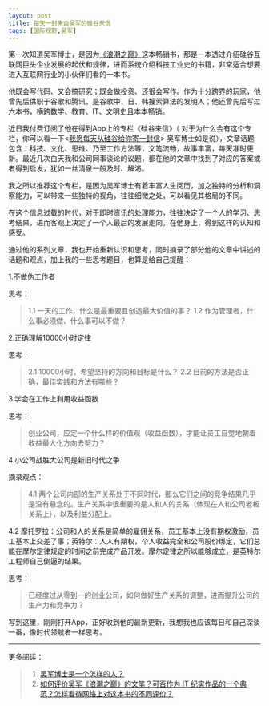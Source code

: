 ```yaml
---
layout: post
title: 每天一封来自吴军的硅谷来信
tags: [国际视野,吴军]
---
```


第一次知道吴军博士，是因为[《浪潮之巅》](https://book.douban.com/subject/6709783/)这本畅销书，那是一本透过介绍硅谷互联网巨头企业发展的起伏和规律，进而系统介绍科技工业史的书籍，非常适合想要进入互联网行业的小伙伴们看的一本书。

他既会写代码、又会搞研究；既会做投资、还很会写作。作为十分跨界的玩家，他曾先后供职于谷歌和腾讯，是谷歌中、日、韩搜索算法的发明人；他还曾先后写过六本书，横跨数学、教育、IT、文明史且本本畅销。

近日我付费订阅了他在得到App上的专栏《硅谷来信》（ 对于为什么会有这个专栏，你可以看一下<[我愿每天从硅谷给你寄一封信](https://zhuanlan.zhihu.com/p/22950151)> 吴军博士如是说），文章话题包含：科技、文化、思维、乃至工作方法等，文笔流畅，故事丰富，每天准时更新。最近几次白天我和公司同事谈论的议题，都在他的文章中找到了对应的答案或者得到启发，犹如一丝清泉一般及时、解渴。

我之所以推荐这个专栏，是因为吴军博士有着丰富人生阅历，加之独特的分析和洞察能力，可以带来一些独特的视角，往往细微之处，可以看见其格局的不同。

在这个信息过载的时代，对于即时资讯的处理能力，往往决定了一个人的学习、思考结果，进而客观上决定了一个人最后的发展走向。在他身上，得到这样的认知和感受。

通过他的系列文章，我也开始重新认识和思考，同时摘录了部分他的文章中讲述的话题和观点，加上我的一些思考题目，也算是给自己提醒：

1.不做伪工作者

思考：
>1.1 一天的工作，什么是最重要且创造最大价值的事？
>1.2 作为管理者，什么事必须做、什么事可以不做？

2.正确理解10000小时定律

思考：
>2.1 10000小时，希望坚持的方向和目标是什么？
>2.2 目前的方法是否正确，最佳实践和方法有哪些？

3.学会在工作上利用收益函数

思考：
>创业公司，应定一个什么样的价值观（收益函数），才能让员工自觉地朝着收益最大化方向去努力？

4.小公司战胜大公司是新旧时代之争

摘录观点：
>4.1 两个公司内部的生产关系处于不同时代，那么它们之间的竞争结果几乎是没有悬念的。生产关系中很重要的是人和人的关系（体现在人和公司老板关系上），以及利益分配上。
>
4.2 摩托罗拉：公司和人的关系是简单的雇佣关系，员工基本上没有期权激励，员工基本上交差了事；英特尔：人人有期权，个人收益完全和公司股价绑定，它们总能在摩尔定律规定的时间之前完成产品开发。摩尔定律之所以能够成立，是英特尔工程师自己倒逼的结果。

思考：
>已经度过从零到一的创业公司，如何做好生产关系的调整，进而提升公司的生产力和竞争力？


写到这里，刚刚打开App，正好收到他的最新更新，我想我也应该每日和自己深谈一番，像时代领航者一样思考。

------

更多阅读：
>1. [吴军博士是一个怎样的人？](https://www.zhihu.com/question/30223466)
>2. [如何评价吴军《浪潮之巅》的文笔？可否作为 IT 纪实作品的一个典范？怎样看待网络上对这本书的不同评价？](https://www.zhihu.com/question/20612417)








